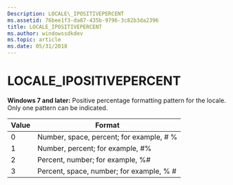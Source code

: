 ```yaml
---
Description: LOCALE\_IPOSITIVEPERCENT
ms.assetid: 76bee1f3-da87-435b-9796-3c82b3da2396
title: LOCALE_IPOSITIVEPERCENT
ms.author: windowssdkdev
ms.topic: article
ms.date: 05/31/2018
---
```


# LOCALE\_IPOSITIVEPERCENT

**Windows 7 and later:** Positive percentage formatting pattern for the locale. Only one pattern can be indicated.



| Value | Format                                    |
|-------|-------------------------------------------|
| 0     | Number, space, percent; for example, \# % |
| 1     | Number, percent; for example, \#%         |
| 2     | Percent, number; for example, %\#         |
| 3     | Percent, space, number; for example, % \# |



 

 

 



